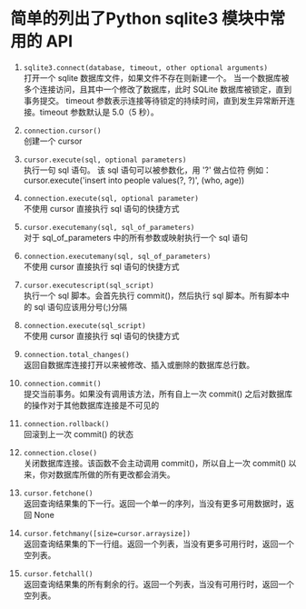 # 简单的列出了Python sqlite3 模块中常用的 API

1. `sqlite3.connect(database, timeout, other optional arguments)`  
打开一个 sqlite 数据库文件，如果文件不存在则新建一个。
当一个数据库被多个连接访问，且其中一个修改了数据库，此时 SQLite 数据库被锁定，直到事务提交。
timeout 参数表示连接等待锁定的持续时间，直到发生异常断开连接。timeout 参数默认是 5.0（5 秒）。

2. `connection.cursor()`  
创建一个 cursor

3. `cursor.execute(sql, optional parameters)`  
执行一句 sql 语句。 该 sql 语句可以被参数化，用 '?' 做占位符
例如：cursor.execute('insert into people values(?, ?)', (who, age))

4. `connection.execute(sql, optional parameter)`  
不使用 cursor 直接执行 sql 语句的快捷方式

5. `cursor.executemany(sql, sql_of_parameters)`  
对于 sql_of_parameters 中的所有参数或映射执行一个 sql 语句

6. `connection.executemany(sql, sql_of_parameters)`  
不使用 cursor 直接执行 sql 语句的快捷方式

7. `cursor.executescript(sql_script)`  
执行一个 sql 脚本。会首先执行 commit()，然后执行 sql 脚本。所有脚本中的 sql 语句应该用分号(;)分隔

8. `connection.execute(sql_script)`  
不使用 cursor 直接执行 sql 语句的快捷方式

9. `connection.total_changes()`  
返回自数据库连接打开以来被修改、插入或删除的数据库总行数。

10. `connection.commit()`  
提交当前事务。如果没有调用该方法，所有自上一次 commit() 之后对数据库的操作对于其他数据库连接是不可见的

11. `connection.rollback()`  
回滚到上一次 commit() 的状态

12. `connection.close()`  
关闭数据库连接。该函数不会主动调用 commit()，所以自上一次 commit() 以来，你对数据库所做的所有更改都会消失。

13. `cursor.fetchone()`  
返回查询结果集的下一行。返回一个单一的序列，当没有更多可用数据时，返回 None

14. `cursor.fetchmany([size=cursor.arraysize])`  
返回查询结果集的下一行组。返回一个列表，当没有更多可用行时，返回一个空列表。

15. `cursor.fetchall()`  
返回查询结果集的所有剩余的行。返回一个列表，当没有可用行时，返回一个空列表。
